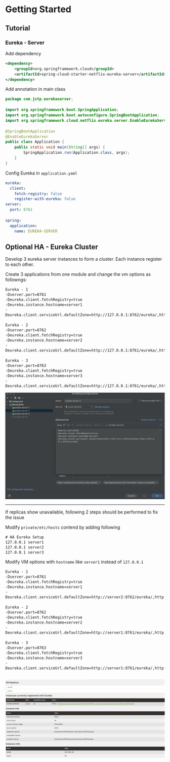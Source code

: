 # Getting Started




## Tutorial





### Eureka - Server 

Add dependency
```xml
<dependency>
    <groupId>org.springframework.cloud</groupId>
    <artifactId>spring-cloud-starter-netflix-eureka-server</artifactId>
</dependency>
```

Add annotation in main class
```java
package com.jstp.eurekaserver;

import org.springframework.boot.SpringApplication;
import org.springframework.boot.autoconfigure.SpringBootApplication;
import org.springframework.cloud.netflix.eureka.server.EnableEurekaServer;

@SpringBootApplication
@EnableEurekaServer
public class Application {
    public static void main(String[] args) {
        SpringApplication.run(Application.class, args);
    }
}

```

Config Eureka in `application.yaml`

```yml
eureka:
  client:
    fetch-registry: false
    register-with-eureka: false
server:
  port: 8761

spring:
  application:
    name: EUREKA-SERVER
```


## Optional HA - Eureka Cluster

Develop 3 eureka server instances to form a cluster. Each instance register to each other.

Create 3 applications from one module and change the vm options as followngs:
```
Eureka - 1
-Dserver.port=8761
-Deureka.client.fetchRegistry=true
-Deureka.instance.hostname=server1
-Deureka.client.serviceUrl.defaultZone=http://127.0.0.1:8762/eureka/,http://127.0.0.1:8763/eureka/

Eureka - 2
-Dserver.port=8762
-Deureka.client.fetchRegistry=true
-Deureka.instance.hostname=server2
-Deureka.client.serviceUrl.defaultZone=http://127.0.0.1:8761/eureka/,http://127.0.0.1:8763/eureka/

Eureka - 3
-Dserver.port=8763
-Deureka.client.fetchRegistry=true
-Deureka.instance.hostname=server3
-Deureka.client.serviceUrl.defaultZone=http://127.0.0.1:8761/eureka/,http://127.0.0.1:8762/eureka/

```
![](HA-config.png)

---

If replicas show unavailable, following 2 steps should be performed to fix the issue

Modify `private/etc/hosts` contend by adding following
```
# HA Eureka Setup
127.0.0.1 server1
127.0.0.1 server2
127.0.0.1 server3
```

Modify VM options with `hostname` like `server1` instead of `127.0.0.1` 

```
Eureka - 1
-Dserver.port=8761
-Deureka.client.fetchRegistry=true
-Deureka.instance.hostname=server1
-Deureka.client.serviceUrl.defaultZone=http://server2:8762/eureka/,http://server3:8763/eureka/

Eureka - 2
-Dserver.port=8762
-Deureka.client.fetchRegistry=true
-Deureka.instance.hostname=server2
-Deureka.client.serviceUrl.defaultZone=http://server1:8761/eureka/,http://server3:8763/eureka/

Eureka - 3
-Dserver.port=8763
-Deureka.client.fetchRegistry=true
-Deureka.instance.hostname=server3
-Deureka.client.serviceUrl.defaultZone=http://server1:8761/eureka/,http://server2:8762/eureka/
```
![](fixed-replicas.png)
---